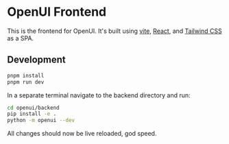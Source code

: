 # OpenUI Frontend

This is the frontend for OpenUI. It's built using [vite](https://vitejs.dev), [React](https://reactjs.org), and [Tailwind CSS](https://tailwindcss.com) as a SPA.

## Development

```bash
pnpm install
pnpm run dev
```

In a separate terminal navigate to the backend directory and run:

```bash
cd openui/backend
pip install -e .
python -m openui --dev
```

All changes should now be live reloaded, god speed.
